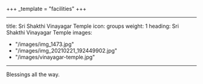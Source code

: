 +++
_template = "facilities"
+++

---
title: Sri Shakthi Vinayagar Temple
icon: groups
weight: 1
heading: Sri Shakthi Vinayagar Temple
images:
- "/images/img_1473.jpg"
- "/images/img_20210221_192449902.jpg"
- "/images/vinayagar-temple.jpg"

---
Blessings all the way.
